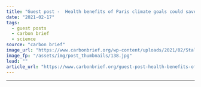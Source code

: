 ```yaml
---
title: "Guest post -  Health benefits of Paris climate goals could save millions of lives by 2040"
date: "2021-02-17"
tags: 
  - guest posts
  - carbon brief
  - science
source: "carbon brief"
image_url: "https://www.carbonbrief.org/wp-content/uploads/2021/02/Stall-with-fresh-green-vegetables-in-farmers-market-in-Vietnam-583x372.jpg"
image_fp: "/assets/img/post_thumbnails/138.jpg"
lead: ""
article_url: "https://www.carbonbrief.org/guest-post-health-benefits-of-paris-climate-goals-could-save-millions-of-lives-by-2040"
---
```


---

